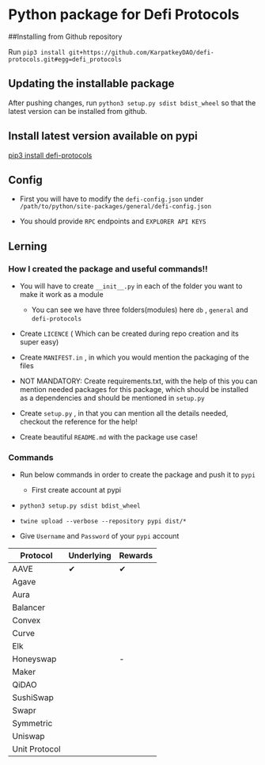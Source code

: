 # Python package for Defi Protocols

##Installing from Github repository

Run `pip3 install git+https://github.com/KarpatkeyDAO/defi-protocols.git#egg=defi_protocols`

## Updating the installable package

After pushing changes, run `python3 setup.py sdist bdist_wheel` so that the latest version can be installed from github.

## Install latest version available on pypi

[pip3 install defi-protocols](https://pypi.org/project/defi-protocols/0.0.1/)

## Config 

- First you will have to modify the `defi-config.json` under `/path/to/python/site-packages/general/defi-config.json`

- You should provide `RPC` endpoints and `EXPLORER API KEYS`


## Lerning

### How I created the package and useful commands!!

- You will have to create `__init__.py` in each of the folder you want to make it work as a module

  - You can see we have three folders(modules) here `db` , `general` and `defi-protocols`

- Create `LICENCE` ( Which can be created during repo creation and its super easy)

- Create `MANIFEST.in` , in which you would mention the packaging of the files

- NOT MANDATORY: Create requirements.txt, with the help of this you can mention needed packages for this package, which should be installed as a dependencies and should be mentioned in `setup.py`

- Create `setup.py` , in that you can mention all the details needed, checkout the reference for the help!

- Create beautiful `README.md` with the package use case!

### Commands

- Run below commands in order to create the package and push it to `pypi`

  - First create account at pypi

- `python3 setup.py sdist bdist_wheel`

- `twine upload --verbose --repository pypi dist/* `

- Give `Username` and `Password` of your `pypi` account

| Protocol      | Underlying | Rewards |
|---------------|------------|---------|
| AAVE          | ✔          | ✔       |
| Agave         |            ||
| Aura          |            |         |
| Balancer      |            |         |
| Convex        |            |         |
| Curve         |            |         |
| Elk           |            |         |
| Honeyswap     |            | -       |
| Maker         |            |         |
| QiDAO         |            |         |
| SushiSwap     |            |         |
| Swapr         |            |         |
| Symmetric     |            |         |
| Uniswap       |            |         |
| Unit Protocol |            |         |


